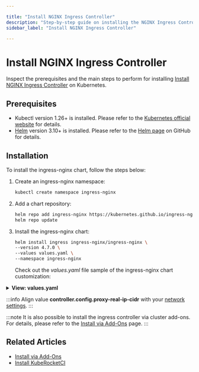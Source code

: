 ```yaml
---

title: "Install NGINX Ingress Controller"
description: "Step-by-step guide on installing the NGINX Ingress Controller on Kubernetes, detailing prerequisites, Helm installation process, and chart customization."
sidebar_label: "Install NGINX Ingress Controller"

---
```

<!-- markdownlint-disable MD025 -->

# Install NGINX Ingress Controller

<head>
  <link rel="canonical" href="https://docs.kuberocketci.io/docs/operator-guide/install-ingress-nginx" />
</head>

Inspect the prerequisites and the main steps to perform for installing [Install NGINX Ingress Controller](https://docs.nginx.com/nginx-ingress-controller/intro/overview/) on Kubernetes.

## Prerequisites

* Kubectl version 1.26+ is installed. Please refer to the [Kubernetes official website](https://kubernetes.io/releases/) for details.
* [Helm](https://helm.sh) version 3.10+ is installed. Please refer to the [Helm page](https://github.com/helm/helm/releases) on GitHub for details.

## Installation

To install the ingress-nginx chart, follow the steps below:

1. Create an ingress-nginx namespace:

    ```bash
    kubectl create namespace ingress-nginx
    ```

2. Add a chart repository:

    ```bash
    helm repo add ingress-nginx https://kubernetes.github.io/ingress-nginx
    helm repo update
    ```

3. Install the ingress-nginx chart:

    ```bash
    helm install ingress ingress-nginx/ingress-nginx \
    --version 4.7.0 \
    --values values.yaml \
    --namespace ingress-nginx
    ```

   Check out the _values.yaml_ file sample of the ingress-nginx chart customization:

<details>
<summary><b>View: values.yaml</b></summary>

```yaml
controller:
  addHeaders:
    X-Content-Type-Options: nosniff
    X-Frame-Options: SAMEORIGIN
  resources:
    limits:
      memory: "256Mi"
    requests:
      cpu: "50m"
      memory: "128M"
  config:
    ssl-redirect: 'true'
    client-header-buffer-size: '64k'
    http2-max-field-size: '64k'
    http2-max-header-size: '64k'
    large-client-header-buffers: '4 64k'
    upstream-keepalive-timeout: '120'
    keep-alive: '10'
    use-forwarded-headers: 'true'
    proxy-real-ip-cidr: '172.32.0.0/16'
    proxy-buffer-size: '8k'

  # To watch Ingress objects without the ingressClassName field set parameter value to true.
  # https://kubernetes.github.io/ingress-nginx/#i-have-only-one-ingress-controller-in-my-cluster-what-should-i-do
  watchIngressWithoutClass: true

  service:
    type: NodePort
    nodePorts:
      http: 32080
      https: 32443
  updateStrategy:
    rollingUpdate:
      maxUnavailable: 1
    type: RollingUpdate
  metrics:
    enabled: true
defaultBackend:
  enabled: true
serviceAccount:
  create: true
  name: nginx-ingress-service-account
```

</details>

:::info
  Align value **controller.config.proxy-real-ip-cidr** with your [network settings](https://kubernetes.github.io/ingress-nginx/user-guide/miscellaneous/#source-ip-address).
:::

:::note
  It is also possible to install the ingress controller via cluster add-ons. For details, please refer to the [Install via Add-Ons](add-ons-overview.md) page.
:::

## Related Articles

* [Install via Add-Ons](add-ons-overview.md)
* [Install KubeRocketCI](install-kuberocketci.md)
